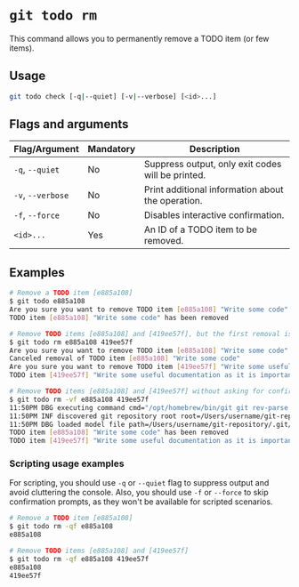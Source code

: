 # `git todo rm`

This command allows you to permanently remove a TODO item (or few items).

## Usage

```bash
git todo check [-q|--quiet] [-v|--verbose] [<id>...]
```

## Flags and arguments

| Flag/Argument     | Mandatory | Description                                       |
| ----------------- | --------- | ------------------------------------------------- |
| `-q`, `--quiet`   | No        | Suppress output, only exit codes will be printed. |
| `-v`, `--verbose` | No        | Print additional information about the operation. |
| `-f`, `--force`   | No        | Disables interactive confirmation.                |
| `<id>...`         | Yes       | An ID of a TODO item to be removed.               |

## Examples

```bash
# Remove a TODO item [e885a108]
$ git todo e885a108
Are you sure you want to remove TODO item [e885a108] "Write some code" (y/n)? y
TODO item [e885a108] "Write some code" has been removed

# Remove TODO items [e885a108] and [419ee57f], but the first removal is not confirmed.
$ git todo rm e885a108 419ee57f
Are you sure you want to remove TODO item [e885a108] "Write some code" (y/n)? n
Canceled removal of TODO item [e885a108] "Write some code"
Are you sure you want to remove TODO item [419ee57f] "Write some useful documentation as it is important" (y/n)? y
TODO item [419ee57f] "Write some useful documentation as it is important" has been removed

# Remove TODO items [e885a108] and [419ee57f] without asking for confirmation - with more verbose output.
$ git todo rm -vf e885a108 419ee57f
11:50PM DBG executing command cmd="/opt/homebrew/bin/git git rev-parse --show-toplevel"
11:50PM INF discovered git repository root root=/Users/username/git-repository
11:50PM DBG loaded model file path=/Users/username/git-repository/.git/TODO
TODO item [e885a108] "Write some code" has been removed
TODO item [419ee57f] "Write some useful documentation as it is important" has been removed
```

### Scripting usage examples

For scripting, you should use `-q` or `--quiet` flag to suppress output and avoid cluttering the console.
Also, you should use `-f` or `--force` to skip confirmation prompts, as they won't be available for scripted scenarios.

```bash
# Remove a TODO item [e885a108]
$ git todo rm -qf e885a108
e885a108

# Remove TODO items [e885a108] and [419ee57f]
$ git todo rm -qf e885a108 419ee57f
e885a108
419ee57f
```
